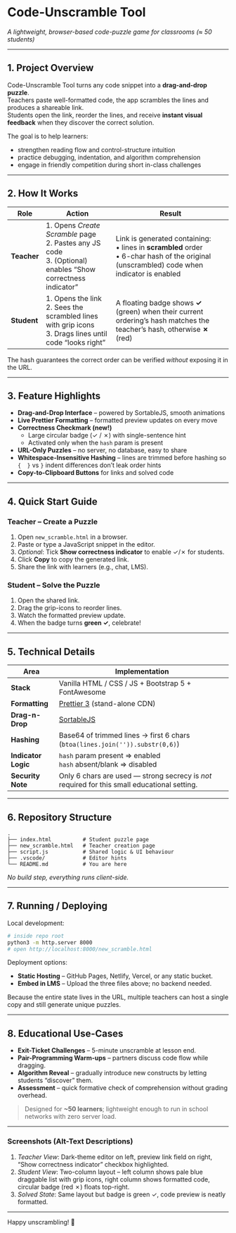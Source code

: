 # Code-Unscramble Tool

_A lightweight, browser-based code-puzzle game for classrooms (≈ 50 students)_

---

## 1. Project Overview

Code-Unscramble Tool turns any code snippet into a **drag-and-drop puzzle**.  
Teachers paste well-formatted code, the app scrambles the lines and produces a shareable link.  
Students open the link, reorder the lines, and receive **instant visual feedback** when they discover the correct solution.

The goal is to help learners:

* strengthen reading flow and control-structure intuition  
* practice debugging, indentation, and algorithm comprehension  
* engage in friendly competition during short in-class challenges

---

## 2. How It Works

| Role | Action | Result |
|------|--------|--------|
| **Teacher** | 1. Opens _Create Scramble_ page <br>2. Pastes any JS code <br>3. (Optional) enables “Show correctness indicator” | Link is generated containing: <br>• lines in **scrambled** order <br>• 6-char hash of the original (unscrambled) code when indicator is enabled |
| **Student** | 1. Opens the link <br>2. Sees the scrambled lines with grip icons <br>3. Drags lines until code “looks right” | A floating badge shows **✓** (green) when their current ordering’s hash matches the teacher’s hash, otherwise **✗** (red) |

The hash guarantees the correct order can be verified _without_ exposing it in the URL.

---

## 3. Feature Highlights

* **Drag-and-Drop Interface** – powered by SortableJS, smooth animations  
* **Live Prettier Formatting** – formatted preview updates on every move  
* **Correctness Checkmark (new!)**  
  * Large circular badge (✓ / ✗) with single-sentence hint  
  * Activated only when the `hash` param is present  
* **URL-Only Puzzles** – no server, no database, easy to share  
* **Whitespace-Insensitive Hashing** – lines are trimmed before hashing so `{  }` vs `}` indent differences don’t leak order hints  
* **Copy-to-Clipboard Buttons** for links and solved code

---

## 4. Quick Start Guide

### Teacher – Create a Puzzle

1. Open `new_scramble.html` in a browser.
2. Paste or type a JavaScript snippet in the editor.
3. _Optional_: Tick **Show correctness indicator** to enable ✓/✗ for students.
4. Click **Copy** to copy the generated link.
5. Share the link with learners (e.g., chat, LMS).

### Student – Solve the Puzzle

1. Open the shared link.
2. Drag the grip-icons to reorder lines.
3. Watch the formatted preview update.
4. When the badge turns **green ✓**, celebrate!

---

## 5. Technical Details

| Area | Implementation |
|------|----------------|
| **Stack** | Vanilla HTML / CSS / JS + Bootstrap 5 + FontAwesome |
| **Formatting** | [Prettier 3](https://prettier.io/) (stand-alone CDN) |
| **Drag-n-Drop** | [SortableJS](https://sortablejs.github.io/) |
| **Hashing** | Base64 of trimmed lines → first 6 chars (`btoa(lines.join('')).substr(0,6)`) |
| **Indicator Logic** | `hash` param present ⇒ enabled <br>`hash` absent/blank ⇒ disabled |
| **Security Note** | Only 6 chars are used — strong secrecy is _not_ required for this small educational setting. |

---

## 6. Repository Structure

```
.
├── index.html          # Student puzzle page
├── new_scramble.html   # Teacher creation page
├── script.js           # Shared logic & UI behaviour
├── .vscode/            # Editor hints
└── README.md           # You are here
```

_No build step, everything runs client-side._

---

## 7. Running / Deploying

Local development:

```bash
# inside repo root
python3 -m http.server 8000
# open http://localhost:8000/new_scramble.html
```

Deployment options:

* **Static Hosting** – GitHub Pages, Netlify, Vercel, or any static bucket.
* **Embed in LMS** – Upload the three files above; no backend needed.

Because the entire state lives in the URL, multiple teachers can host a single copy and still generate unique puzzles.

---

## 8. Educational Use-Cases

* **Exit-Ticket Challenges** – 5-minute unscramble at lesson end.
* **Pair-Programming Warm-ups** – partners discuss code flow while dragging.
* **Algorithm Reveal** – gradually introduce new constructs by letting students “discover” them.
* **Assessment** – quick formative check of comprehension without grading overhead.

> Designed for **~50 learners**; lightweight enough to run in school networks with zero server load.

---

### Screenshots (Alt-Text Descriptions)

1. _Teacher View_: Dark-theme editor on left, preview link field on right, “Show correctness indicator” checkbox highlighted.  
2. _Student View_: Two-column layout – left column shows pale blue draggable list with grip icons, right column shows formatted code, circular badge (red ✗) floats top-right.  
3. _Solved State_: Same layout but badge is green ✓, code preview is neatly formatted.

---

Happy unscrambling! 🙌

